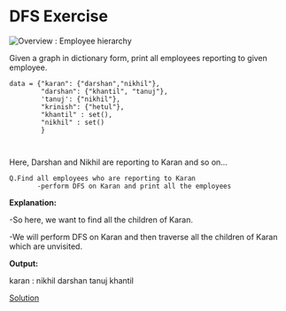 # DFS Exercise

![Overview : Employee hierarchy](https://github.com/beladiyadarshan/DFS/blob/main/emp.png?raw=true)

Given a graph in dictionary form, print all employees reporting to given employee.

```
data = {"karan": {"darshan","nikhil"},
        "darshan": {"khantil", "tanuj"},
        'tanuj': {"nikhil"},
        "krinish": {"hetul"},
        "khantil" : set(),
        "nikhil" : set()
        }
        
    
 ```
 
 Here, Darshan and Nikhil are reporting to Karan and so on...
 
 ```
 Q.Find all employees who are reporting to Karan
        -perform DFS on Karan and print all the employees
 ```

**Explanation:**

-So here, we want to find all the children of Karan.

-We will perform DFS on Karan and then traverse all the children of Karan which are unvisited. 

**Output:**

karan : nikhil darshan tanuj khantil 

[Solution](https://github.com/beladiyadarshan/DFS/blob/main/DFS_exercise.py)
